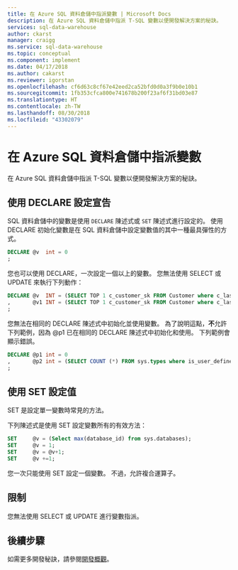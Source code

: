```yaml
---
title: 在 Azure SQL 資料倉儲中指派變數 | Microsoft Docs
description: 在 Azure SQL 資料倉儲中指派 T-SQL 變數以便開發解決方案的秘訣。
services: sql-data-warehouse
author: ckarst
manager: craigg
ms.service: sql-data-warehouse
ms.topic: conceptual
ms.component: implement
ms.date: 04/17/2018
ms.author: cakarst
ms.reviewer: igorstan
ms.openlocfilehash: cf6d63c8cf67e42eed2ca52bfd0d0a3f9b0e10b1
ms.sourcegitcommit: 1fb353cfca800e741678b200f23af6f31bd03e87
ms.translationtype: HT
ms.contentlocale: zh-TW
ms.lasthandoff: 08/30/2018
ms.locfileid: "43302079"
---
```

# <a name="assigning-variables-in-azure-sql-data-warehouse"></a>在 Azure SQL 資料倉儲中指派變數
在 Azure SQL 資料倉儲中指派 T-SQL 變數以便開發解決方案的秘訣。

## <a name="setting-variables-with-declare"></a>使用 DECLARE 設定宣告
SQL 資料倉儲中的變數是使用 `DECLARE` 陳述式或 `SET` 陳述式進行設定的。 使用 DECLARE 初始化變數是在 SQL 資料倉儲中設定變數值的其中一種最具彈性的方式。

```sql
DECLARE @v  int = 0
;
```

您也可以使用 DECLARE，一次設定一個以上的變數。 您無法使用 SELECT 或 UPDATE 來執行下列動作：

```sql
DECLARE @v  INT = (SELECT TOP 1 c_customer_sk FROM Customer where c_last_name = 'Smith')
,       @v1 INT = (SELECT TOP 1 c_customer_sk FROM Customer where c_last_name = 'Jones')
;
```

您無法在相同的 DECLARE 陳述式中初始化並使用變數。 為了說明這點，**不**允許下列範例，因為 @p1 已在相同的 DECLARE 陳述式中初始化和使用。 下列範例會顯示錯誤。

```sql
DECLARE @p1 int = 0
,       @p2 int = (SELECT COUNT (*) FROM sys.types where is_user_defined = @p1 )
;
```

## <a name="setting-values-with-set"></a>使用 SET 設定值
SET 是設定單一變數時常見的方法。

下列陳述式是使用 SET 設定變數所有的有效方法：

```sql
SET     @v = (Select max(database_id) from sys.databases);
SET     @v = 1;
SET     @v = @v+1;
SET     @v +=1;
```

您一次只能使用 SET 設定一個變數。 不過，允許複合運算子。

## <a name="limitations"></a>限制
您無法使用 SELECT 或 UPDATE 進行變數指派。

## <a name="next-steps"></a>後續步驟
如需更多開發秘訣，請參閱[開發概觀](sql-data-warehouse-overview-develop.md)。

